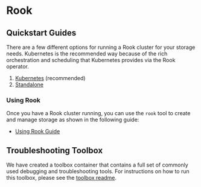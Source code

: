 # Rook

## Quickstart Guides

There are a few different options for running a Rook cluster for your storage needs.  Kubernetes is the recommended way because of the rich orchestration and scheduling that Kubernetes provides via the Rook operator.

1. [Kubernetes](kubernetes.md) (recommended)
2. [Standalone](standalone.md)

### Using Rook
Once you have a Rook cluster running, you can use the `rook` tool to create and manage storage as shown in the following guide:
- [Using Rook Guide](client.md)


## Troubleshooting Toolbox

We have created a toolbox container that contains a full set of commonly used debugging and troubleshooting tools.  For instructions on how to run this toolbox, please see the [toolbox readme](toolbox.md).
